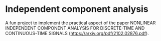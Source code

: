 # Independent component analysis

A fun project to implement the practical aspect of the paper 
NONLINEAR INDEPENDENT COMPONENT ANALYSIS FOR DISCRETE-TIME AND CONTINUOUS-TIME SIGNALS (https://arxiv.org/pdf/2102.02876.pdf).

